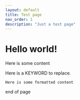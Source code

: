 ```yaml
---
layout: default
title: Test page
nav_order: 1
description: "Just a test page"
---
```


# Hello world!

Here is some content

Here is a KEYWORD to replace.

```
Here is some formatted content
```

end of page
